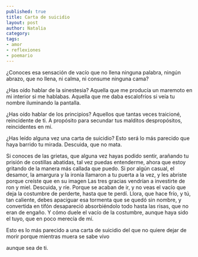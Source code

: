 ```yaml
---
published: true
title: Carta de suicidio
layout: post
author: Natalia
category:
tags:
- amor
- reflexiones
- poemario
---
```


¿Conoces esa sensación de vacío que no llena ninguna palabra, ningún abrazo,
que no llena, ni calma, ni consume ninguna cama?

¿Has oído hablar de la sinestesia?
Aquella que me producía un maremoto en mi interior si me hablabas.
Aquella que me daba escalofríos si veía tu nombre iluminando la pantalla.

¿Has oído hablar de los principios?
Aquellos que tantas veces traicioné, reincidente de ti.
A propósito para secundar tus malditos despropósitos, reincidentes en mí.

¿Has leído alguna vez una carta de suicidio?
Esto será lo más parecido que haya barrido tu mirada.
Descuida, que no mata.

Si conoces de las grietas, que alguna vez hayas podido sentir, arañando tu prisión de costillas abatidas, tal vez puedas entenderme, ahora que estoy gritando de la manera más callada que puedo.
Si por algún casual, el desamor, la amargura y la ironía llamaron a tu puerta a la vez, y les abriste porque creíste que en su imagen Las tres gracias vendrían a investirte de ron y miel. Descuida, y ríe. Porque se acaban de ir, y no veas el vacío que deja la costumbre de perderte, hasta que te perdí.
Llora, que hace frío, y tú, tan caliente, debes apaciguar esa tormenta que se quedó sin nombre, y convertida en tifón desapareció absorbiéndolo todo hasta las risas, que no eran de engaño. Y cómo duele el vacío de la costumbre, aunque haya sido el tuyo, que en poco merecía de mí.

Esto es lo más parecido a una carta de suicidio
del que no quiere dejar de morir
porque mientras muera
se sabe vivo

aunque sea de ti.

